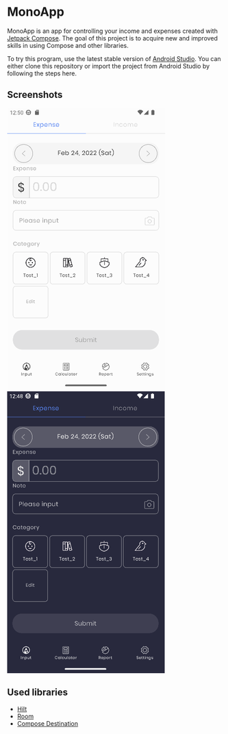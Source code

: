 # MonoApp
MonoApp is an app for controlling your income and expenses created with [Jetpack Compose](https://developer.android.com/jetpack/compose). The goal of this project is to acquire new and improved skills in using Compose and other libraries.

To try this program, use the latest stable version of [Android Studio](https://developer.android.com/studio). You can either clone this repository or import the project from Android Studio by following the steps here.

## Screenshots
<img src="screenshots/expense_light_theme.png" alt="Знімок екрана">
<img src="screenshots/expense_dark_theme.png" alt="Знімок екрана">

## Used libraries
- [Hilt](https://dagger.dev/hilt/)
- [Room](https://developer.android.com/jetpack/androidx/releases/room)
- [Compose Destination](https://composedestinations.rafaelcosta.xyz/)
